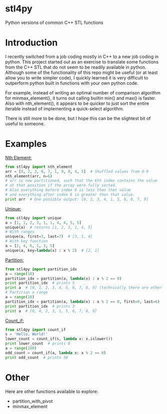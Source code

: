 # stl4py
Python versions of common C++ STL functions


# Introduction
I recently switched from a job coding mostly in C++ to a new job coding in python. This project started out as an exercise to translate some functions from the C++ STL that do not seem to be readily available in python. Although some of the functionality of this repo might be useful (or at least allow you to write simpler code), I quickly learned it is very difficult to outperform python built in functions with your own python code.

For example, instead of writing an optimal number of comparison algorithm for minmax_element(), it turns out calling builtin min() and max() is faster. Also with nth_element(), it appears to be quicker to just sort the entire iterable instead of implementing a quick-select algorithm.

There is still more to be done, but I hope this can be the slightest bit of useful to someone.

# Examples

[Nth Element:](https://en.cppreference.com/w/cpp/algorithm/nth_element)
```python
from stl4py import nth_element
arr = [8, 2, 3, 6, 7, 1, 9, 0, 4, 5]  # Shuffled values from 0-9
nth_element(arr, n=6)
# arr is now partitioned, such that the 6th index contains the value
# at that position if the array were fully sorted.
# Also everything before index 6 is less than that value
# and everything after index 6 is greater than that value.
print arr  # One possible output: [0, 2, 3, 4, 1, 5, 6, 8, 7, 9]
```

[Unique:](http://en.cppreference.com/w/cpp/algorithm/unique)
```python
from stl4py import unique
a = [1, 1, 2, 3, 1, 1, 4, 4, 5, 5]
unique(a)  # returns [1, 2, 3, 1, 4, 5]
# With ranges
unique(a, first=3, last=7)  # [3, 1, 4]
# With key function
a = [2, 4, 6, 1, 3, 5]
unique(a, key=lambda(x) : x % 2)  # [2, 1]
```
[Partition:](http://en.cppreference.com/w/cpp/algorithm/partition)
```python
from stl4py import partition_idx
a = range(10)
partition_idx = partition(a, lambda(x) : x % 2 == 0)
print partition_idx  # prints 5
print a  # [0, 1, 2, 3, 4, 5, 6, 7, 8, 9] (technically there are other valid outputs)
# Partition a range
a = range(10)
partition_idx = partition(a, lambda(x) : x % 2 == 0, first=0, last=6)
print partition_idx  # prints 3
print a  # [0, 4, 2, 3, 1, 5, 6, 7, 8, 9]
```
[Count_if:](http://en.cppreference.com/w/cpp/algorithm/count)
```python
from stl4py import count_if
s = 'Hello, World!'
lower_count = count_if(s, lambda x: x.islower())
print lower_count  # prints 8
a = range(100)
odd_count = count_if(a, lambda x: x % 2 == 0)
print odd_count  # prints 50
```

# Other
Here are other functions available to explore:
* partition_with_pivot
* minmax_element
